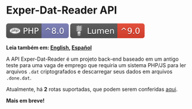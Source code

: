 # Exper-Dat-Reader API

[![PHP](./assets/badges/php.svg)](#exper-dat-reader-api)
[![Lumen](./assets/badges/lumen.svg)](#exper-dat-reader-api)

**Leia também em: [English](../README.md), [Español](./README.ES.md)**

A API Exper-Dat-Reader é um projeto back-end baseado em um antigo teste para
uma vaga de emprego que requiria um sistema PHP/JS para ler arquivos `.dat` criptografados
e descarregar seus dados em arquivos `.done.dat`.

Atualmente, há **2** rotas suportadas, que podem serem conferidas [aqui](./ROUTES.md).

**Mais em breve!**
